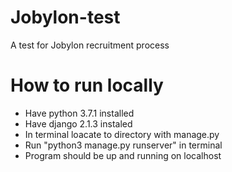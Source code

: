 # Jobylon-test
A test for Jobylon recruitment process

# How to run locally
* Have python 3.7.1 installed
* Have django 2.1.3 instaled
* In terminal loacate to directory with manage.py
* Run "python3 manage.py runserver" in terminal 
* Program should be up and running on localhost